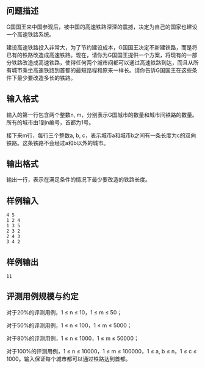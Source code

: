 

## 问题描述



G国国王来中国参观后，被中国的高速铁路深深的震撼，决定为自己的国家也建设一个高速铁路系统。

建设高速铁路投入非常大，为了节约建设成本，G国国王决定不新建铁路，而是将已有的铁路改造成高速铁路。现在，请你为G国国王提供一个方案，将现有的一部分铁路改造成高速铁路，使得任何两个城市间都可以通过高速铁路到达，而且从所有城市乘坐高速铁路到首都的最短路程和原来一样长。请你告诉G国国王在这些条件下最少要改造多长的铁路。



## 输入格式



输入的第一行包含两个整数n, m，分别表示G国城市的数量和城市间铁路的数量。所有的城市由1到n编号，首都为1号。

接下来m行，每行三个整数a, b, c，表示城市a和城市b之间有一条长度为c的双向铁路。这条铁路不会经过a和b以外的城市。



## 输出格式



输出一行，表示在满足条件的情况下最少要改造的铁路长度。



## 样例输入
```
4 5
1 2 4
1 3 5
2 3 2
2 4 3
3 4 2
```
## 样例输出
```
11
```
## 评测用例规模与约定

对于20%的评测用例，1 &le; n &le; 10，1 &le; m &le; 50；

对于50%的评测用例，1 &le; n &le; 100，1 &le; m &le; 5000；

对于80%的评测用例，1 &le; n &le; 1000，1 &le; m &le; 50000；

对于100%的评测用例，1 &le; n &le; 10000，1 &le; m &le; 100000，1 &le; a, b &le; n，1 &le; c &le; 1000。输入保证每个城市都可以通过铁路达到首都。